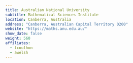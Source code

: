 ```yaml
---
title: Australian National University
subtitle: Mathematical Sciences Institute
location: Canberra, Australia
address: "Canberra, Australian Capital Territory 0200"
website: "https://maths.anu.edu.au/"
show_date: false
weight: 560
affiliates:
  - tcoulhon
  - awelsh
---
```

